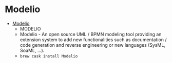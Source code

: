 # Modelio
- [Modelio](https://www.modelio.org/)
  -  MODELIO
  - Modelio - An open source UML / BPMN modeling tool providing an extension system to add new functionalities such as documentation / code generation and reverse engineering or new languages (SysML, SoaML, ...).
  - `brew cask install Modelio`
